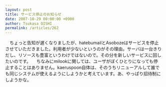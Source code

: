 ```yaml
---
layout: post
title: サービス停止のお知らせ
date: 2007-10-29 00:00:00 +0900
author: Tsukasa OISHI
permalink: /articles/262
---
```


　ちょっと告知が遅くなりましたが、hatebumailとAsobozeはサービスを停止させていただきました。利用者が少ないというのがその理由。サーバは一台きりだし、リソースも豊富というわけではないので。その分を新しいサービスに回したいのです。
　ちなみにmilookに関しては、ユーザがぼくひとりになっても停止することはありません。kaeruspoon自体は、そのうちリニューアルして誰でも同じシステムが使えるようにしようかと考えています。あ、やっぱり招待制にしようかな。

